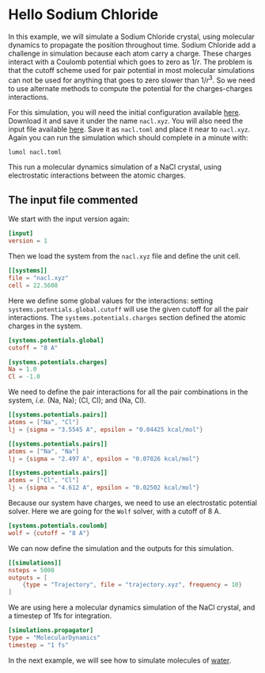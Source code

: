 # Hello Sodium Chloride

In this example, we will simulate a Sodium Chloride crystal, using molecular
dynamics to propagate the position throughout time. Sodium Chloride add a
challenge in simulation because each atom carry a charge. These charges interact
with a Coulomb potential which goes to zero as $1 / r$. The problem is that the
cutoff scheme used for pair potential in most molecular simulations can not be
used for anything that goes to zero slower than $1 / r^3$. So we need to use
alternate methods to compute the potential for the charges-charges interactions.

For this simulation, you will need the initial configuration available
[here][nacl.xyz]. Download it and save it under the name `nacl.xyz`. You will
also need the input file available [here][nacl.toml]. Save it as `nacl.toml` and
place it near to `nacl.xyz`. Again you can run the simulation which should
complete in a minute with:

```
lumol nacl.toml
```

This run a molecular dynamics simulation of a NaCl crystal, using electrostatic
interactions between the atomic charges.

[nacl.xyz]: data/nacl.xyz
[nacl.toml]: data/nacl.toml

## The input file commented

We start with the input version again:
```toml
[input]
version = 1
```

Then we load the system from the `nacl.xyz` file and define the unit cell.
```toml
[[systems]]
file = "nacl.xyz"
cell = 22.5608
```

Here we define some global values for the interactions: setting
`systems.potentials.global.cutoff` will use the given cutoff for all the pair
interactions. The `systems.potentials.charges` section defined the atomic
charges in the system.

```toml
[systems.potentials.global]
cutoff = "8 A"

[systems.potentials.charges]
Na = 1.0
Cl = -1.0
```

We need to define the pair interactions for all the pair combinations in the
system, *i.e.* (Na, Na); (Cl, Cl); and (Na, Cl).

```toml
[[systems.potentials.pairs]]
atoms = ["Na", "Cl"]
lj = {sigma = "3.5545 A", epsilon = "0.04425 kcal/mol"}

[[systems.potentials.pairs]]
atoms = ["Na", "Na"]
lj = {sigma = "2.497 A", epsilon = "0.07826 kcal/mol"}

[[systems.potentials.pairs]]
atoms = ["Cl", "Cl"]
lj = {sigma = "4.612 A", epsilon = "0.02502 kcal/mol"}
```

Because our system have charges, we need to use an electrostatic potential
solver. Here we are going for the `Wolf` solver, with a cutoff of 8 A.

```toml
[systems.potentials.coulomb]
wolf = {cutoff = "8 A"}
```

We can now define the simulation and the outputs for this simulation.

```toml
[[simulations]]
nsteps = 5000
outputs = [
    {type = "Trajectory", file = "trajectory.xyz", frequency = 10}
]
```

We are using here a molecular dynamics simulation of the NaCl crystal, and a
timestep of 1fs for integration.

```toml
[simulations.propagator]
type = "MolecularDynamics"
timestep = "1 fs"
```

In the next example, we will see how to simulate molecules of
[water](tutorial/water.html).
